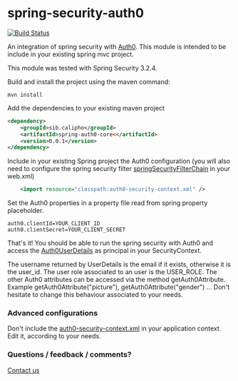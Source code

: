 spring-security-auth0
=====================

[![Build Status](https://travis-ci.org/calipho-sib/spring-security-auth0.svg?branch=master)](https://travis-ci.org/calipho-sib/spring-security-auth0)

An integration of spring security with [Auth0](http://auth0.com).
This module is intended to be include in your existing spring mvc project.

This module was tested with Spring Security 3.2.4.

Build and install the project using the maven command:

```Shell
mvn install
```

Add the dependencies to your existing maven project
```XML
<dependency>
	<groupId>sib.calipho</groupId>
	<artifactId>spring-auth0-core<</artifactId>
	<version>0.0.1</version>
</dependency>
```

Include in your existing Spring project the Auth0 configuration (you will also need to configure the spring security filter [springSecurityFilterChain](http://docs.spring.io/spring-security/site/docs/3.0.x/reference/security-filter-chain.html) in your web.xml)
```XML
	<import resource="classpath:auth0-security-context.xml" /> 
```

Set the Auth0 properties in a property file read from spring property placeholder.
```Shell
auth0.clientId=YOUR_CLIENT_ID
auth0.clientSecret=YOUR_CLIENT_SECRET
```

That's it! You should be able to run the spring security with Auth0 and access the [Auth0UserDetails](src/main/java/sib/calipho/spring/security/auth0/Auth0UserDetails.java) as principal in your SecurityContext.

The username returned by UserDetails is the email if it exists, otherwise it is the user_id.
The user role associated to an user is the USER_ROLE.
The other Auth0 attributes can be accessed via the method getAuth0Attribute. Example getAuth0Attribute("picture"), getAuth0Attribute("gender") ... 
Don't hesitate to change this behaviour associated to your needs.


### Advanced configurations
Don't include the [auth0-security-context.xml](src/main/resources/auth0-security-context.xml) in your application context. Edit it, according to your needs.

### Questions / feedback / comments? 
[Contact us](http://www.nextprot.org/contact/us)